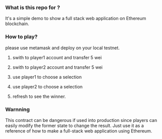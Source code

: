 ### What is this repo for ?

It's a simple demo to show a full stack web application on Ethereum blockchain.

### How to play?

please use metamask and deploy on your local testnet.

1. swith to player1 account and transfer 5 wei

2. swith to player2 account and transfer 5 wei

3. use player1 to choose a selection

4. use player2 to choose a selection

5. refresh to see the winner.

### Warnning

This contract can be dangerous if used into production since players can easily modify the former state to change the result.
Just use it as a reference of how to make a full-stack web application using Ethereum.







